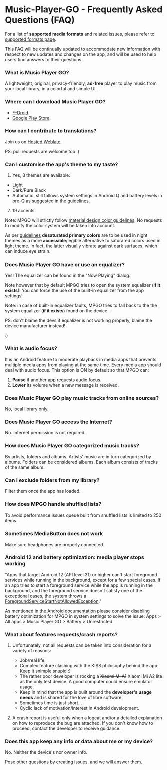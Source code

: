 # Music-Player-GO - Frequently Asked Questions (FAQ)

For a list of **supported media formats** and related issues, please refer to [supported formats page](https://github.com/enricocid/Music-Player-GO/blob/master/FORMATS.md).

This FAQ will be continually updated to accommodate new information with respect to new updates and changes on the app, and will be used to help users find answers to their questions.


### What is Music Player GO?

A lightweight, original, privacy-friendly, **ad-free** player to play music from your local library, in a colorful and simple UI.


### Where can I download Music Player GO?

- [F-Droid](https://f-droid.org/packages/com.iven.musicplayergo/).
- [Google Play Store](https://play.google.com/store/apps/details?id=com.iven.musicplayergo).

### How can I contribute to translations?

Join us on [Hosted Weblate](https://hosted.weblate.org/engage/music-player-go/).

PS: pull requests are welcome too :)


### Can I customise the app's theme to my taste?

1. Yes, 3 themes are available:

 - Light
 - Dark/Pure Black
 - Automatic: still follows system settings in Android Q and battery levels in pre-Q as suggested in the [guidelines](https://developer.android.com/guide/topics/ui/look-and-feel/darktheme).

2. 19 accents.

Note: MPGO will strictly follow [material design color guidelines](https://material.io/design/color/the-color-system.html). No requests to modify the color system will be taken into account.

As per [guidelines](https://material.io/design/color/dark-theme.html) **desaturated primary colors** are to be used in night themes as a more **accessible**/legible alternative to saturared colors used in light theme. In fact, the latter visually vibrate against dark surfaces, which can induce eye strain.


### Does Music Player GO have or use an equalizer?

Yes!
The equalizer can be found in the "Now Playing" dialog.

Note however that by default MPGO tries to open the system equalizer (**if it exists**)!
You can force the use of the built-in equalizer from the app settings! 

Note: in case of built-in equalizer faults, MPGO tries to fall back to the the system equalizer (**if it exists**) found on the device.

PS: don't blame the devs if equalizer is not working properly, blame the device manufacturer instead!

:)


### What is audio focus?

It is an Android feature to moderate playback in media apps that prevents multiple media apps from playing at the same time.
Every media app should deal with audio focus. This option is ON by default so that MPGO can:
1. **Pause** if another app requests audio focus.
2. **Lower** its volume when a new message is received.


### Does Music Player GO play music tracks from online sources?

No, local library only.

### Does Music Player GO access the Internet?

No. Internet permission is not required.


### How does Music Player GO categorized music tracks?

By artists, folders and albums.
Artists' music are in turn categorized by albums.
Folders can be considered albums.
Each album consists of tracks of the same album.


### Can I exclude folders from my library?

Filter them once the app has loaded.


### How does MPGO handle shuffled lists?

To avoid performance issues queue built from shuffled lists is limited to 250 items.


### Sometimes MediaButton does not work

Make sure headphones are properly connected.


### Android 12 and battery optimization: media player stops working

"Apps that target Android 12 (API level 31) or higher can't start foreground services while running in the background, except for a few special cases. If an app tries to start a foreground service while the app is running in the background, and the foreground service doesn't satisfy one of the exceptional cases, the system throws a [ForegroundServiceStartNotAllowedException](https://developer.android.com/guide/components/foreground-services#background-start-restrictions)."

As mentioned in the [Android documentation](https://developer.android.com/guide/components/foreground-services#background-start-restriction-exemptions) please consider disabling battery optimization for MPGO in system settings to solve the issue:
Apps > All apps > Music Player GO > Battery > Unrestricted

### What about features requests/crash reports?

1. Unfortunately, not all requests can be taken into consideration for a variety of reasons:

   - Job/real life.
   - Complex feature clashing with the KISS philosophy behind the app: Keep it snimple snupid :)
   - The rather poor developer is rocking a ~~Xiaomi Mi A1~~ Xiaomi Mi A2 lite as the only test device. A good computer could ensure emulator usage.
   - Keep in mind that the app is built around the **developer's usage needs** and is shared for the love of libre software.
   - Sometimes time is just short…
   - Cyclic lack of motivation/interest in Android development.


2. A crash report is useful only when a logcat and/or a detailed explanation on how to reproduce the bug are attached. If you don't know how to proceed, contact the developer to receive guidance.


### Does this app keep any info or data about me or my device?

No. Neither the device's nor owner info.

Pose other questions by creating issues, and we will answer them.
